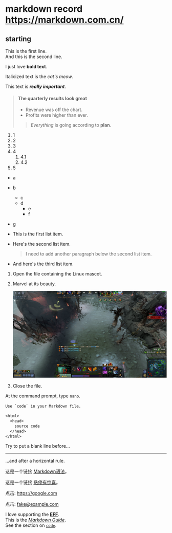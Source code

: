 # markdown record <https://markdown.com.cn/>

## starting

This is the first line.  
And this is the second line.

I just love **bold text**.  

Italicized text is the *cat's meow*.

This text is ***really important***.

> #### The quarterly results look great
>
>
> - Revenue was off the chart.
> - Profits were higher than ever.
>
>> *Everything* is going according to **plan**.

1. 1  
1. 2  
1. 3
2. 4
   1. 4.1
   2. 4.2
1. 5

- a
- b
  - c
  - d
    - e
    - f
- g

- This is the first list item.

- Here's the second list item.
    > I need to add another paragraph below the second list item.
    >
- And here's the third list item.


1.  Open the file containing the Linux mascot.
2.  Marvel at its beauty.

    ![this is testing pic](asserts\123.png)

3.  Close the file.

At the command prompt, type `nano`.

``Use `code` in your Markdown file.``

    <html>
      <head>
        source code
      </head>
    </html>


Try to put a blank line before...

---

...and after a horizontal rule.

这是一个链接 [Markdown语法](https://www.google.com)。

这是一个链接 [悬停有惊喜](https://www.google.com "哦~~~~")。

点击: <https://google.com>  

点击: <fake@example.com>  

I love supporting the **[EFF](https://eff.org)**.  
This is the *[Markdown Guide](https://www.markdownguide.org)*.  
See the section on [`code`](#code).  

